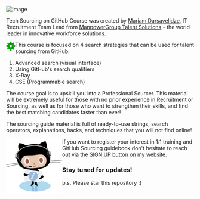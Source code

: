 ![image](https://user-images.githubusercontent.com/81953271/145576374-aed883fb-3a51-4bbc-a2ad-390d599c4eb4.png)

Tech Sourcing on GitHub Course was created by [Mariam Darsavelidze](https://www.linkedin.com/in/darsaveli/), IT Recruitment Team Lead from [ManpowerGroup Talent Solutions](https://talentsolutions.manpowergroup.com/) - the world leader in innovative workforce solutions.

<img src="https://github.com/darsaveli/GitHub-Sourcing/blob/main/favicon.png" width="24px" align="left"> This course is focused on 4 search strategies that can be used for talent sourcing from GitHub:

1. Advanced search (visual interface)
2. Using GitHub's search qualifiers
3. X-Ray
4. CSE (Programmable search)

The course goal is to upskill you into a Professional Sourcer. This material will be extremely useful for those with no prior experience in Recruitment or Sourcing, as well as for those who want to strengthen their skills, and find the best matching candidates faster than ever!

The sourcing guide material is full of ready-to-use strings, search operators, explanations, hacks, and techniques that you will not find online!

<img src="https://github.com/darsaveli/GitHub-Sourcing/blob/main/supportcat.png" width="150px" align="left">


If you want to register your interest in 1:1 training and GitHub Sourcing guidebook don't hesitate to reach out via the [SIGN UP button on my website](https://darsaveli.github.io/GitHub-Sourcing/).

### Stay tuned for updates! 

p.s.
Please star this repository :) 
